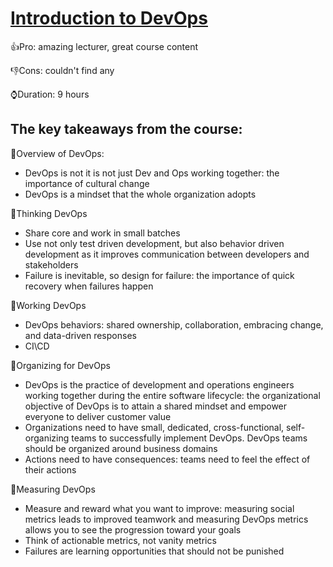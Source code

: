 # [Introduction to DevOps](https://www.coursera.org/learn/intro-to-devops)

👍Pro: amazing lecturer, great course content

👎Cons: couldn't find any

⌚Duration: 9 hours

## The key takeaways from the course: 

🚀Overview of DevOps:
- DevOps is not it is not just Dev and Ops working together: the importance of cultural change
- DevOps is a mindset that the whole organization adopts

🚀Thinking DevOps
- Share core and work in small batches
- Use not only test driven development, but also behavior driven development as it improves communication between developers and stakeholders
- Failure is inevitable, so design for failure: the importance of quick recovery when failures happen

🚀Working DevOps
- DevOps behaviors: shared ownership, collaboration, embracing change, and data-driven responses
- CI\CD

🚀Organizing for DevOps
- DevOps is the practice of development and operations engineers working together during the entire software lifecycle: the organizational objective of DevOps is to attain a shared mindset and empower everyone to deliver customer value
- Organizations need to have small, dedicated, cross-functional, self-organizing teams to successfully implement DevOps. DevOps teams should be organized around business domains
- Actions need to have consequences: teams need to feel the effect of their actions

🚀Measuring DevOps
- Measure and reward what you want to improve: measuring social metrics leads to improved teamwork and measuring DevOps metrics allows you to see the progression toward your goals
- Think of actionable metrics, not vanity metrics
- Failures are learning opportunities that should not be punished
